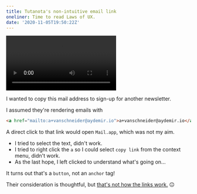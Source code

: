 ```yaml
---
title: Tutanota's non-intuitive email link
oneliner: Time to read Laws of UX.
date: '2020-11-05T19:50:22Z'
---
```


![](/images/notes/tutanota-email-link.mp4)

I wanted to copy this mail address to sign-up for another newsletter.

I assumed they're rendering emails with

```html
<a href="mailto:a+vanschneider@aydemir.io">a+vanschneider@aydemir.io</a>
```

A direct click to that link would open `Mail.app`, which was not my aim.

- I tried to select the text, didn't work.
- I tried to right click the `a` so I could select `copy link` from the context menu, didn't work.
- As the last hope, I left clicked to understand what's going on...

It turns out that's a `button`, not an `anchor` tag!

Their consideration is thoughtful, but [that's not how the links work.](./jakobs-law) 😐

